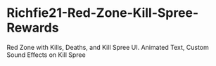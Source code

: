 # Richfie21-Red-Zone-Kill-Spree-Rewards
Red Zone with Kills, Deaths, and Kill Spree UI. Animated Text, Custom Sound Effects on Kill Spree
